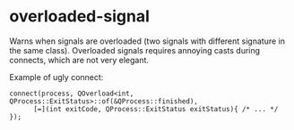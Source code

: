 # overloaded-signal

Warns when signals are overloaded (two signals with different signature in the same class).
Overloaded signals requires annoying casts during connects, which are not very elegant.

Example of ugly connect:
```
connect(process, QOverload<int, QProcess::ExitStatus>::of(&QProcess::finished),
      [=](int exitCode, QProcess::ExitStatus exitStatus){ /* ... */ });
```
